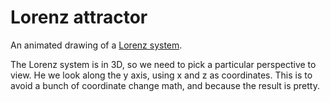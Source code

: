 # Lorenz attractor

An animated drawing of a [Lorenz system](http://en.wikipedia.org/wiki/Lorenz_system).

The Lorenz system is in 3D, so we need to pick a particular perspective to view. He we look along the y axis, using x and z as coordinates. This is to avoid a bunch of coordinate change math, and because the result is pretty.
